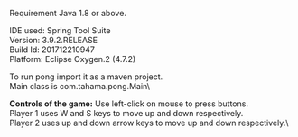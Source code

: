 Requirement Java 1.8 or above.

IDE used: Spring Tool Suite \
Version: 3.9.2.RELEASE \
Build Id: 201712210947 \
Platform: Eclipse Oxygen.2 (4.7.2)

To run pong import it as a maven project.\
Main class is com.tahama.pong.Main\

**Controls of the game:**
Use left-click on mouse to press buttons.\
Player 1 uses W and S keys to move up and down respectively.\
Player 2 uses up and down arrow keys to move up and down respectively.\
